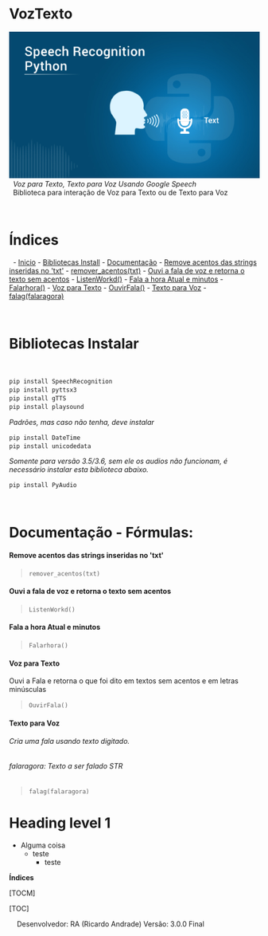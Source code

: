 # VozTexto
![](https://github.com/geniodev/VozTexto/blob/main/speech.png?raw=true)</br>
&nbsp;
*Voz para Texto, Texto para Voz Usando Google Speech*</br>
&nbsp;
Biblioteca para interação de Voz para Texto ou de Texto para Voz</br>

&nbsp;
&nbsp;
<h1 style="align='center' ">Índices</h1>
&nbsp;
- <a href="https://github.com/geniodev/VozTexto#voztexto" target="_self">Inicio</a>
- <a href='https://github.com/geniodev/VozTexto#bibliotecas-instalar' target='_self'>Bibliotecas Install</a>
- <a href='https://github.com/geniodev/VozTexto#documenta%C3%A7%C3%A3o---f%C3%B3rmulas' target='_self'>Documentação</a>
  - <a href='https://github.com/geniodev/VozTexto#remove-acentos-das-strings-inseridas-no-txt' target='_self'>Remove acentos das strings inseridas no 'txt'</a>
    - <a href='txt' target='_self'>remover_acentos(txt)</a>
  - <a href='https://github.com/geniodev/VozTexto#ouvi-a-fala-de-voz-e-retorna-o-texto-sem-acentos' target='_self'>Ouvi a fala de voz e retorna o texto sem acentos</a>
    - <a href='' target='_self'>ListenWorkd()</a>
  - <a href='https://github.com/geniodev/VozTexto#fala-a-hora-atual-e-minutos' target='_self'>Fala a hora Atual e minutos</a>
    - <a href='' target='_self'>Falarhora()</a>
  - <a href='https://github.com/geniodev/VozTexto#voz-para-texto' target='_self'>Voz para Texto</a>
    - <a href='' target='_self'>OuvirFala()</a>
  - <a href='https://github.com/geniodev/VozTexto#texto-para-voz' target='_self'>Texto para Voz</a>
    - <a href='falaragora' target='_self'>falag(falaragora)</a>





&nbsp;
&nbsp;
<h1 id="install">Bibliotecas Instalar</h1></br>

```bash
pip install SpeechRecognition
pip install pyttsx3
pip install gTTS
pip install playsound
```

*Padrões, mas caso não tenha, deve instalar*
```bash
pip install DateTime
pip install unicodedata
```
*Somente para versão 3.5/3.6, sem ele os audios não funcionam, é necessário instalar esta biblioteca abaixo.*
```bash
pip install PyAudio
```
&nbsp;
# Documentação - Fórmulas:</br>

#### Remove acentos das strings inseridas no 'txt'
> `remover_acentos(txt)`

#### Ouvi a fala de voz e retorna o texto sem acentos
> `ListenWorkd()`

#### Fala a hora Atual e minutos
> `Falarhora()`

#### Voz para Texto
Ouvi a Fala e retorna o que foi dito em textos sem acentos e em letras minúsculas
> `OuvirFala()`

#### Texto para Voz
###### Cria uma fala usando texto digitado.
###### falaragora: Texto a ser falado STR
> `falag(falaragora)`


<h1>Heading level 1</h1>

- Alguma coisa
  - teste []()
    - teste





**Índices**

[TOCM]

[TOC]



&nbsp;
&nbsp;
Desenvolvedor: RA (Ricardo Andrade)
Versão: 3.0.0 Final

